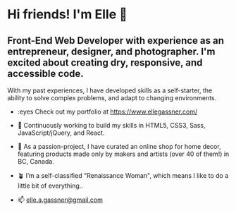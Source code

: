 # Hi friends! I'm Elle 🐳

## Front-End Web Developer with experience as an entrepreneur, designer, and photographer. I'm excited about creating dry, responsive, and accessible code. 

With my past experiences, I have developed skills as a self-starter, the ability to solve complex problems, and adapt to changing environments.

+ :eyes Check out my portfolio at https://www.ellegassner.com/ 

+ 🏫 Continuously working to build my skills in HTML5, CSS3, Sass, JavaScript/jQuery, and React.

+ 🛒 As a passion-project, I have curated an online shop for home decor, featuring products made only by makers and artists (over 40 of them!) in BC, Canada.

+ 🪴 I’m a self-classified "Renaissance Woman", which means I like to do a little bit of everything.. 

+ 📫 elle.a.gassner@gmail.com
<!---
ellegassner/ellegassner is a ✨ special ✨ repository because its `README.md` (this file) appears on your GitHub profile.
You can click the Preview link to take a look at your changes.
--->
